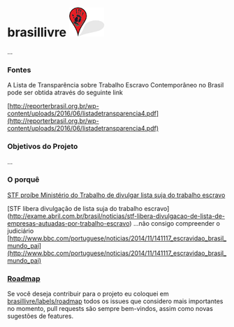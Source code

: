 #   brasillivre ![alt text](readme.png "")
...
### Fontes
A Lista de Transparência sobre Trabalho Escravo Contemporâneo no Brasil pode ser obtida através do seguinte link

[http://reporterbrasil.org.br/wp-content/uploads/2016/06/listadetransparencia4.pdf](http://reporterbrasil.org.br/wp-content/uploads/2016/06/listadetransparencia4.pdf)

### Objetivos do Projeto
...
### O porquê
[STF proíbe Ministério do Trabalho de divulgar lista suja do trabalho escravo](http://oglobo.globo.com/economia/negocios/stf-proibe-ministerio-do-trabalho-de-divulgar-lista-suja-do-trabalho-escravo-14944492)


[STF libera divulgação de lista suja do trabalho escravo]
(http://exame.abril.com.br/brasil/noticias/stf-libera-divulgacao-de-lista-de-empresas-autuadas-por-trabalho-escravo)
...não consigo compreender o judiciário
[http://www.bbc.com/portuguese/noticias/2014/11/141117_escravidao_brasil_mundo_pai](http://www.bbc.com/portuguese/noticias/2014/11/141117_escravidao_brasil_mundo_pai)

### [Roadmap](https://github.com/devmessias/brasillivre/labels/roadmap)

Se você deseja contribuir para o projeto eu coloquei em 
[brasillivre/labels/roadmap](/devmessias/brasillivre/labels/roadmap) todos os issues que considero mais importantes no momento, pull requests são sempre bem-vindos, assim como novas sugestões de features.
